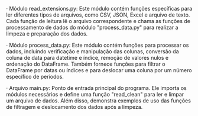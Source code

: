 · Módulo read_extensions.py: Este módulo contém funções específicas para ler diferentes tipos de arquivos, como CSV, JSON, Excel e arquivo de texto. Cada função de leitura lê o arquivo correspondente e chama as funções de processamento de dados do módulo "process_data.py" para realizar a limpeza e preparação dos dados.
    

· Módulo process_data.py: Este módulo contém funções para processar os dados, incluindo verificação e manipulação das colunas, conversão da coluna de data para datetime e índice, remoção de valores nulos e ordenação do DataFrame. Também fornece funções para filtrar o DataFrame por datas ou índices e para deslocar uma coluna por um número específico de períodos.


· Arquivo main.py: Ponto de entrada principal do programa. Ele importa os módulos necessários e define uma função "read_clean" para ler e limpar um arquivo de dados. Além disso, demonstra exemplos de uso das funções de filtragem e deslocamento dos dados após a limpeza.
